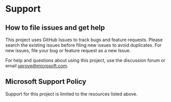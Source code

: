 # Support

## How to file issues and get help  

This project uses GitHub Issues to track bugs and feature requests. Please search the existing 
issues before filing new issues to avoid duplicates.  For new issues, file your bug or 
feature request as a new Issue.

For help and questions about using this project, use the discussion forum or email uprove@microsoft.com.

## Microsoft Support Policy  

Support for this project is limited to the resources listed above.